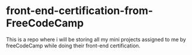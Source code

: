 # front-end-certification-from-FreeCodeCamp
This is a repo where i will be storing all my mini projects assigned to me by freeCodeCamp while doing their front-end certification.
